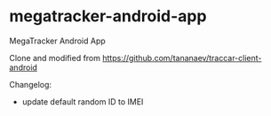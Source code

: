 # megatracker-android-app
MegaTracker Android App

Clone and modified from https://github.com/tananaev/traccar-client-android

Changelog:
* update default random ID to IMEI
